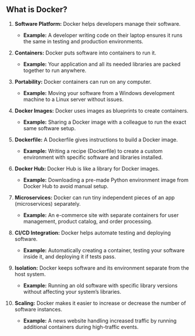 ## What is Docker?

1. **Software Platform:** Docker helps developers manage their software.
   - **Example:** A developer writing code on their laptop ensures it runs the same in testing and production environments.

2. **Containers:** Docker puts software into containers to run it.
   - **Example:** Your application and all its needed libraries are packed together to run anywhere.

3. **Portability:** Docker containers can run on any computer.
   - **Example:** Moving your software from a Windows development machine to a Linux server without issues.

4. **Docker Images:** Docker uses images as blueprints to create containers.
   - **Example:** Sharing a Docker image with a colleague to run the exact same software setup.

5. **Dockerfile:** A Dockerfile gives instructions to build a Docker image.
   - **Example:** Writing a recipe (Dockerfile) to create a custom environment with specific software and libraries installed.

6. **Docker Hub:** Docker Hub is like a library for Docker images.
   - **Example:** Downloading a pre-made Python environment image from Docker Hub to avoid manual setup.

7. **Microservices:** Docker can run tiny independent pieces of an app (microservices) separately.
   - **Example:** An e-commerce site with separate containers for user management, product catalog, and order processing.

8. **CI/CD Integration:** Docker helps automate testing and deploying software.
   - **Example:** Automatically creating a container, testing your software inside it, and deploying it if tests pass.

9. **Isolation:** Docker keeps software and its environment separate from the host system.
   - **Example:** Running an old software with specific library versions without affecting your system’s libraries.

10. **Scaling:** Docker makes it easier to increase or decrease the number of software instances.
    - **Example:** A news website handling increased traffic by running additional containers during high-traffic events.

